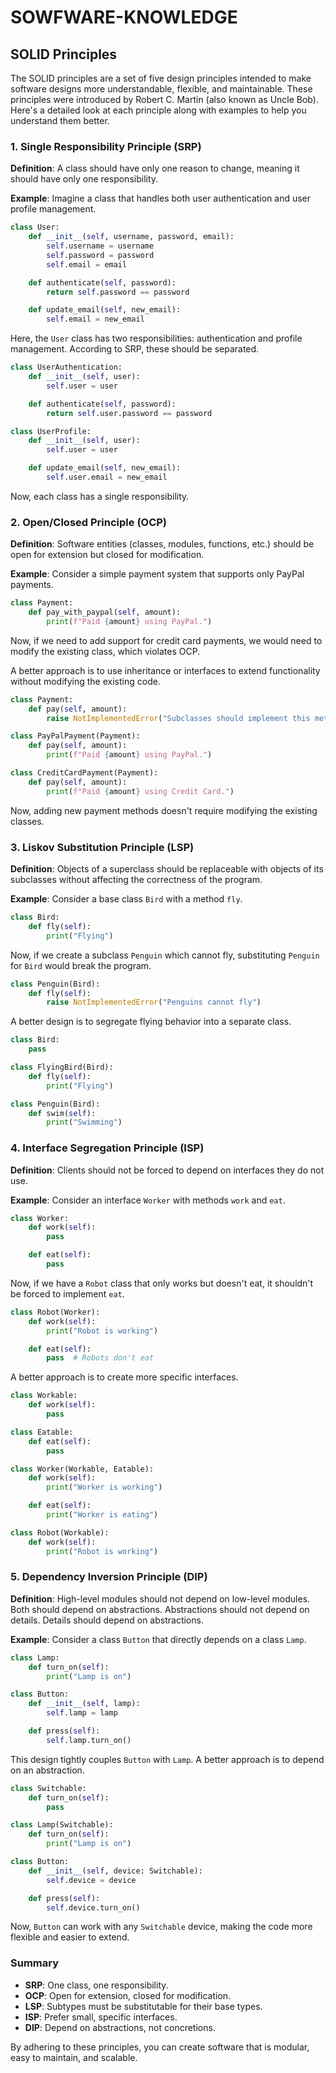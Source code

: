 # SOWFWARE-KNOWLEDGE

## SOLID Principles

The SOLID principles are a set of five design principles intended to make software designs more understandable, flexible, and maintainable. These principles were introduced by Robert C. Martin (also known as Uncle Bob). Here's a detailed look at each principle along with examples to help you understand them better.

### 1. Single Responsibility Principle (SRP)
**Definition**: A class should have only one reason to change, meaning it should have only one responsibility.

**Example**:
Imagine a class that handles both user authentication and user profile management.

```python
class User:
    def __init__(self, username, password, email):
        self.username = username
        self.password = password
        self.email = email

    def authenticate(self, password):
        return self.password == password

    def update_email(self, new_email):
        self.email = new_email
```

Here, the `User` class has two responsibilities: authentication and profile management. According to SRP, these should be separated.

```python
class UserAuthentication:
    def __init__(self, user):
        self.user = user

    def authenticate(self, password):
        return self.user.password == password

class UserProfile:
    def __init__(self, user):
        self.user = user

    def update_email(self, new_email):
        self.user.email = new_email
```

Now, each class has a single responsibility.

### 2. Open/Closed Principle (OCP)
**Definition**: Software entities (classes, modules, functions, etc.) should be open for extension but closed for modification.

**Example**:
Consider a simple payment system that supports only PayPal payments.

```python
class Payment:
    def pay_with_paypal(self, amount):
        print(f"Paid {amount} using PayPal.")
```

Now, if we need to add support for credit card payments, we would need to modify the existing class, which violates OCP.

A better approach is to use inheritance or interfaces to extend functionality without modifying the existing code.

```python
class Payment:
    def pay(self, amount):
        raise NotImplementedError("Subclasses should implement this method.")

class PayPalPayment(Payment):
    def pay(self, amount):
        print(f"Paid {amount} using PayPal.")

class CreditCardPayment(Payment):
    def pay(self, amount):
        print(f"Paid {amount} using Credit Card.")
```

Now, adding new payment methods doesn't require modifying the existing classes.

### 3. Liskov Substitution Principle (LSP)
**Definition**: Objects of a superclass should be replaceable with objects of its subclasses without affecting the correctness of the program.

**Example**:
Consider a base class `Bird` with a method `fly`.

```python
class Bird:
    def fly(self):
        print("Flying")
```

Now, if we create a subclass `Penguin` which cannot fly, substituting `Penguin` for `Bird` would break the program.

```python
class Penguin(Bird):
    def fly(self):
        raise NotImplementedError("Penguins cannot fly")
```

A better design is to segregate flying behavior into a separate class.

```python
class Bird:
    pass

class FlyingBird(Bird):
    def fly(self):
        print("Flying")

class Penguin(Bird):
    def swim(self):
        print("Swimming")
```

### 4. Interface Segregation Principle (ISP)
**Definition**: Clients should not be forced to depend on interfaces they do not use.

**Example**:
Consider an interface `Worker` with methods `work` and `eat`.

```python
class Worker:
    def work(self):
        pass

    def eat(self):
        pass
```

Now, if we have a `Robot` class that only works but doesn't eat, it shouldn't be forced to implement `eat`.

```python
class Robot(Worker):
    def work(self):
        print("Robot is working")

    def eat(self):
        pass  # Robots don't eat
```

A better approach is to create more specific interfaces.

```python
class Workable:
    def work(self):
        pass

class Eatable:
    def eat(self):
        pass

class Worker(Workable, Eatable):
    def work(self):
        print("Worker is working")

    def eat(self):
        print("Worker is eating")

class Robot(Workable):
    def work(self):
        print("Robot is working")
```

### 5. Dependency Inversion Principle (DIP)
**Definition**: High-level modules should not depend on low-level modules. Both should depend on abstractions. Abstractions should not depend on details. Details should depend on abstractions.

**Example**:
Consider a class `Button` that directly depends on a class `Lamp`.

```python
class Lamp:
    def turn_on(self):
        print("Lamp is on")

class Button:
    def __init__(self, lamp):
        self.lamp = lamp

    def press(self):
        self.lamp.turn_on()
```

This design tightly couples `Button` with `Lamp`. A better approach is to depend on an abstraction.

```python
class Switchable:
    def turn_on(self):
        pass

class Lamp(Switchable):
    def turn_on(self):
        print("Lamp is on")

class Button:
    def __init__(self, device: Switchable):
        self.device = device

    def press(self):
        self.device.turn_on()
```

Now, `Button` can work with any `Switchable` device, making the code more flexible and easier to extend.

### Summary
- **SRP**: One class, one responsibility.
- **OCP**: Open for extension, closed for modification.
- **LSP**: Subtypes must be substitutable for their base types.
- **ISP**: Prefer small, specific interfaces.
- **DIP**: Depend on abstractions, not concretions.

By adhering to these principles, you can create software that is modular, easy to maintain, and scalable.
